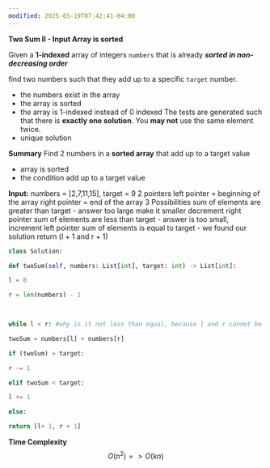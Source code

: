 ```yaml
---
modified: 2025-03-19T07:42:41-04:00
---
```




**Two Sum II - Input Array is sorted**

Given a **1-indexed** array of integers `numbers` that is already **_sorted in non-decreasing order_**

find two numbers such that they add up to a specific `target` number.
- the numbers exist in the array
- the array is sorted
- the array is 1-indexed instead of 0 indexed
The tests are generated such that there is **exactly one solution**. You **may not** use the same element twice.
- unique solution

**Summary**
Find 2 numbers in a **sorted array** that add up to a target value
- array is sorted
- the condition add up to a target value

**Input:** numbers = [2,7,11,15], target = 9
2 pointers 
left pointer = beginning of the array
right pointer = end of the array
3 Possibilities
sum of elements are greater than target
	- answer too large make it smaller decrement right pointer 
sum of elements are less than target
	- answer is too small, increment left pointer
sum of elements is equal to target
	- we found our solution return (l + 1 and r + 1)
```python
class Solution:

def twoSum(self, numbers: List[int], target: int) -> List[int]:

l = 0

r = len(numbers) - 1

  

while l < r: #why is it not less than equal, because l and r cannot be the same

twoSum = numbers[l] + numbers[r]

if (twoSum) > target:

r -= 1

elif twoSum < target:

l += 1

else:

return [l+ 1, r + 1]
```
**Time Complexity**
$$
O(n^{2}) = > O(kn)
$$

